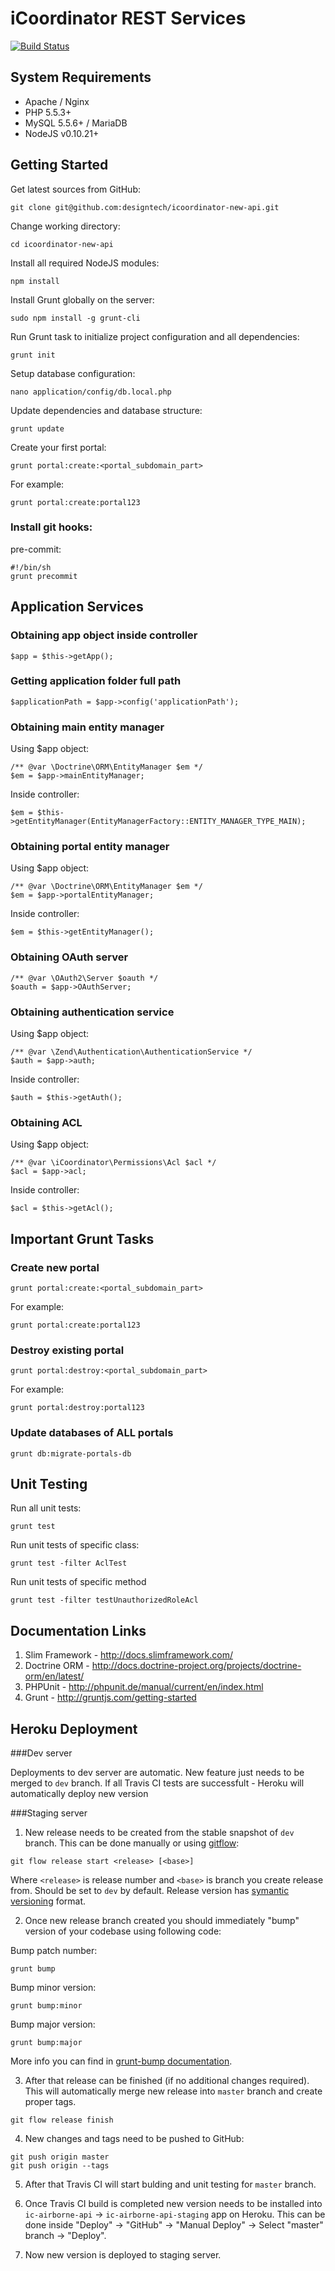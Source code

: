 iCoordinator REST Services
===========================

[![Build Status](https://magnum.travis-ci.com/designtech/icoordinator-new-api.svg?token=gT9E9x9w53RsB9LBz8Ke)](https://magnum.travis-ci.com/designtech/icoordinator-new-api)

System Requirements
-------------------
* Apache / Nginx
* PHP 5.5.3+
* MySQL 5.5.6+ / MariaDB
* NodeJS v0.10.21+


Getting Started
---------------
Get latest sources from GitHub:
```
git clone git@github.com:designtech/icoordinator-new-api.git
```
Change working directory:
```
cd icoordinator-new-api
```
Install all required NodeJS modules:
```
npm install
```
Install Grunt globally on the server:
```
sudo npm install -g grunt-cli
```
Run Grunt task to initialize project configuration and all dependencies:
```
grunt init
```
Setup database configuration:
```
nano application/config/db.local.php
```
Update dependencies and database structure:
```
grunt update
```
Create your first portal:
```
grunt portal:create:<portal_subdomain_part>
```
For example:
```
grunt portal:create:portal123
```

### Install git hooks:

pre-commit:
```
#!/bin/sh
grunt precommit
```

Application Services
--------------------

### Obtaining app object inside controller
```
$app = $this->getApp();
```

### Getting application folder full path
```
$applicationPath = $app->config('applicationPath');
```

### Obtaining main entity manager

Using $app object:
```
/** @var \Doctrine\ORM\EntityManager $em */
$em = $app->mainEntityManager;
```
Inside controller:
```
$em = $this->getEntityManager(EntityManagerFactory::ENTITY_MANAGER_TYPE_MAIN);
```

### Obtaining portal entity manager

Using $app object:
```
/** @var \Doctrine\ORM\EntityManager $em */
$em = $app->portalEntityManager;
```
Inside controller:
```
$em = $this->getEntityManager();
```

### Obtaining OAuth server
```
/** @var \OAuth2\Server $oauth */
$oauth = $app->OAuthServer;
```

### Obtaining authentication service

Using $app object:
```
/** @var \Zend\Authentication\AuthenticationService */
$auth = $app->auth;
```
Inside controller:
```
$auth = $this->getAuth();
```

### Obtaining ACL

Using $app object:
```
/** @var \iCoordinator\Permissions\Acl $acl */
$acl = $app->acl;
```
Inside controller:
```
$acl = $this->getAcl();
```

Important Grunt Tasks
---------------------
### Create new portal
```
grunt portal:create:<portal_subdomain_part>
```
For example:
```
grunt portal:create:portal123
```
### Destroy existing portal
```
grunt portal:destroy:<portal_subdomain_part>
```
For example:
```
grunt portal:destroy:portal123
```
### Update databases of ALL portals
```
grunt db:migrate-portals-db
```

Unit Testing
------------
Run all unit tests:
```
grunt test
```
Run unit tests of specific class:
```
grunt test -filter AclTest
```
Run unit tests of specific method
```
grunt test -filter testUnauthorizedRoleAcl
```


Documentation Links
-------------------
1. Slim Framework - http://docs.slimframework.com/
2. Doctrine ORM - http://docs.doctrine-project.org/projects/doctrine-orm/en/latest/
3. PHPUnit - http://phpunit.de/manual/current/en/index.html
4. Grunt - http://gruntjs.com/getting-started


Heroku Deployment
--------------

###Dev server

Deployments to dev server are automatic. New feature just needs to be merged to `dev` branch. If all Travis CI tests are successfult - Heroku will automatically deploy new version

###Staging server

1) New release needs to be created from the stable snapshot of `dev` branch. This can be done manually or using [gitflow](https://github.com/nvie/gitflow):

```
git flow release start <release> [<base>]
```

Where `<release>` is release number and `<base>` is branch you create release from. Should be set to `dev` by default. Release version has [symantic versioning](http://semver.org) format.

2) Once new release branch created you should immediately "bump" version of your codebase using following code:

Bump patch number:
```
grunt bump
```

Bump minor version:
```
grunt bump:minor
```

Bump major version:
```
grunt bump:major
```

More info you can find in [grunt-bump documentation](https://github.com/vojtajina/grunt-bump).

3) After that release can be finished (if no additional changes required). This will automatically merge new release into `master` branch and create proper tags.
```
git flow release finish
```

4) New changes and tags need to be pushed to GitHub:
```
git push origin master
git push origin --tags
```

5) After that Travis CI will start bulding and unit testing for `master` branch.

6) Once Travis CI build is completed new version needs to be installed into `ic-airborne-api` -> `ic-airborne-api-staging` app on Heroku. This can be done inside "Deploy" -> "GitHub" -> "Manual Deploy" -> Select "master" branch -> "Deploy".

7) Now new version is deployed to staging server.
